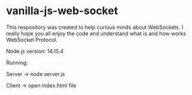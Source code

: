 # vanilla-js-web-socket
This respository was created to help curious minds about WebSockets.
I really hope you all enjoy the code and understand what is and how works WebSocket Protocol.

Node.js version: 14.15.4

Running:

Server -> node server.js

Client -> open index.html file
